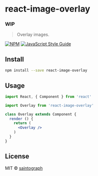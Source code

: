 # react-image-overlay
### WIP

> Overlay images.

[![NPM](https://img.shields.io/npm/v/react-image-overlay.svg)](https://www.npmjs.com/package/react-image-overlay) [![JavaScript Style Guide](https://img.shields.io/badge/code_style-standard-brightgreen.svg)](https://standardjs.com)

## Install

```bash
npm install --save react-image-overlay
```

## Usage

```jsx
import React, { Component } from 'react'

import Overlay from 'react-image-overlay'

class Overlay extends Component {
  render () {
    return (
      <Overlay />
    )
  }
}
```

## License

MIT © [saintograph](https://github.com/saintograph)
